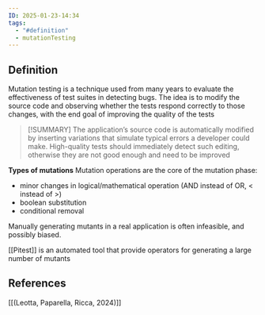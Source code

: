 ```yaml
---
ID: 2025-01-23-14:34
tags:
  - "#definition"
  - mutationTesting
---
```

## Definition

Mutation testing is a technique used from many years to evaluate the effectiveness of test suites in detecting bugs. The idea is to modify the source code and observing whether the tests respond correctly to those changes, with the end goal of improving the quality of the tests

> [!SUMMARY]
> The application’s source code is automatically modified by inserting variations that simulate typical errors a developer could make. High-quality tests should immediately detect such editing, otherwise they are not good enough and need to be improved

**Types of mutations**
Mutation operations are the core of the mutation phase:
- minor changes in logical/mathematical operation (AND instead of OR, < instead of >)
- boolean substitution
- conditional removal

Manually generating mutants in a real application is often infeasible, and possibly biased.

[[Pitest]] is an automated tool that provide operators for generating a large number of mutants
## References
[[(Leotta, Paparella, Ricca, 2024)]]